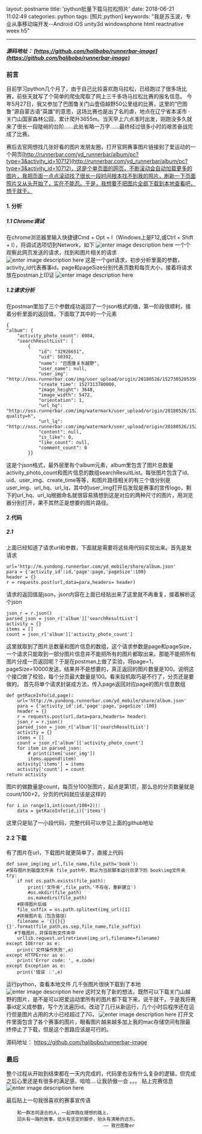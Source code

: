 

layout: postname
title: 'python批量下载马拉松照片'
date: 2018-06-21 11:02:49
categories: python
tags: [照片,python] 
keywords:  "我是苏玉波，专业从事移动端开发--Android  iOS unity3d  windowsphone  html reactnative weex h5"

---

##### 源码地址： [https://github.com/halibobo/runnerbar-image](https://github.com/halibobo/runnerbar-image)

### 前言
目前学习python几个月了，由于自己比较喜欢跑马拉松，已经跑过了很多场比赛，前些天就写了个简单的爬虫爬取了网上三千多场马拉松比赛的报名信息。
今年5月27日，我又参加了巴图鲁关门山壹佰越野50公里组的比赛，这里的“巴图鲁”源自蒙古语“英雄”的意思，这场比赛也是出了名的虐，地点在辽宁省本溪市 · 关门山国家森林公园，累计爬升3655m。当天早上六点准时出发，刚跑没多久就来了很长一段陡峭的台阶......此处省略一万字......最终经过很多小时的艰苦奋战完成了比赛。
<!-- more -->
赛后去官网想找几张好看的图片发朋友圈，打开官网赛事图片链接到了爱运动的一个网页[http://runnerbar.com/yd_runnerbar/album/pc?type=3&activity_id=10712](http://runnerbar.com/yd_runnerbar/album/pc?type=3&activity_id=10712)，这是个单页面的网页，不断滚动会自动加载更多的图片，我把页面一点点滚动找了很长一段时间根本找不到我的照片，刷新一下页面照片又从头开始了，实在不能忍。于是，我想要不把图片全部下载到本地查看吧，想干就干。

#### 1. 分析
##### 1.1 Chrome调试
在chrome浏览器里输入快捷键Cmd + Opt + I（Windows上是F12,或Ctrl + Shift + I），将调试选项切到Network，如下
![enter image description here](https://github.com/halibobo/BlogImage/blob/master/blog/batulu/1543910372544_15_59_31__12_04_2018.jpg?raw=true)
一个个观察此网页发送的请求，找到和图片相关的请求
![enter image description here](https://github.com/halibobo/BlogImage/blob/master/blog/batulu/1543910516146_16_01_54__12_04_2018.jpg?raw=true)
这是一个get请求，初步分析里面的参数，activity_id代表赛事id，page和pageSize分别代表页数和每页大小，接着将请求放在postman上印证
![enter image description here](https://github.com/halibobo/BlogImage/blob/master/blog/batulu/1543915583110_17_26_21__12_04_2018.jpg?raw=true)
##### 1.2请求分析
在postman里加了三个参数成功返回了一个json格式的值，第一阶段很顺利，接着分析里面的返回值，下面取了其中的一个元素

    {
    "album": {
        "activity_photo_count": 6984,
        "searchResultList": [
            {
                "id": "32926651",
                "uid": 50392,
                "name": "巴图鲁关东越野",
                "user_name": null,
                "user_img": "http://oss.runnerbar.com/img/user_upload/origin/20180526/1527305285356_fb59065d_18ce_478b_a3aa_259783f4cd5b.jpg",
                "create_time": 1527313780000,
                "image_height": 3648,
                "image_width": 5472,
                "orientation": 1,
                "url_hq": "http://oss.runnerbar.com/img/watermark/user_upload/origin/20180526/1527313783392_235c5cea_5d0c_4cd7_afc6_0ba37cdc7c1d.jpg?quality=h",
                "url_lq": "http://oss.runnerbar.com/img/watermark/user_upload/origin/20180526/1527313783867_7d986351_fde4_418a_8fb3_1723dcb38aec.jpg",
                "content": null,
                "is_like": 0,
                "like_count": null,
                "comment_count": 0
            }}


这是个json格式，最外层里有个album元素，album里包含了图片总数量activity_photo_count和图片信息的数组searchResultList。每张图片包含了id、uid、user_img、create_time等等，和图片路径相关的有三个值分别是user_img、url_hq、url_lq，其中的user_img打开后发现是赛事的宣传logo，剩下的url_hq、url_lq根据命名就很容易猜想到这是对应的两种尺寸的图片，用浏览器分别打开，果不其然正是想要的图片路径。

#### 2.代码
##### 2.1
上面已经知道了请求url和参数，下面就是需要将这些用代码实现出来。首先是发请求

    url='http://m.yundong.runnerbar.com/yd_mobile/share/album.json'
    para = {'activity_id':id,'page':page,'pageSize':100}
    header = {}
    r = requests.post(url,data=para,headers= header)
请求的返回值是json，json内容在上面已经贴出来了这里就不再重复，接着解析这个json

    json_r = r.json()
    parsed_json = json_r['album']['searchResultList']
    activity = {}
    items = []
    count = json_r['album']['activity_photo_count']

这里就取到了图片总数量和图片信息的数组，这个请求参数是page和pageSize，一个请求只能取到一部分图片信息并不能把所有的图片都取出来。那能不能把所有图片分成一页返回呢？于是在postman上做了实验，将page=1，pageSize=10000发送，结果并不是想要的，真正返回的图片数量是100。说明这个接口做了校验，每个分页最大数量是100。看来投机取巧是不行了，分页还是要做的。
首先将单个请求封装成方法，传入page返回对应page的图片信息数组

    def getRaceInfo(id,page):
	    url='http://m.yundong.runnerbar.com/yd_mobile/share/album.json'
	    para = {'activity_id':id,'page':page,'pageSize':100}
	    header = {}
	    r = requests.post(url,data=para,headers= header)
	    json_r = r.json()
	    parsed_json = json_r['album']['searchResultList']
	    activity = {}
	    items = []
	    count = json_r['album']['activity_photo_count']
	    for item in parsed_json:
	        # print(item['user_img'])
	        items.append(item)
	    activity['items'] = items
	    activity['count'] = count
    return activity

图片的做数量是count，每页分100张图片，起点是第1页，那么总的分页数量就是count/100+2，分页的代码就应该是这样的

    for i in range(1,int(count/100+2)):
	    data = getRaceInfo(id,i)['items']
这里只是贴了一小段代码，完整代码可以参见上面的github地址

#### 2.2 下载

有了图片在url，下载图片就更简单了，直接上代码

    def save_img(img_url,file_name,file_path='book'):
    #保存图片到磁盘文件夹 file_path中，默认为当前脚本运行目录下的 book\img文件夹
    try:
        if not os.path.exists(file_path):
            print('文件夹',file_path,'不存在，重新建立')
            #os.mkdir(file_path)
            os.makedirs(file_path)
        #获得图片后缀
        file_suffix = os.path.splitext(img_url)[1]
        #拼接图片名（包含路径）
        filename = '{}{}{}{}'.format(file_path,os.sep,file_name,file_suffix)
       #下载图片，并保存到文件夹中
        urllib.request.urlretrieve(img_url,filename=filename)
    except IOError as e:
        print('文件操作失败',e)
    except HTTPError as e:
        print('Error code: ', e.code)
    except Exception as e:
        print('错误 ：',e)
运行python，查看本地文件
几千张图片很快下载到了本地
![enter image description here](https://github.com/halibobo/BlogImage/blob/master/blog/batulu/1543918174039_18_09_31__12_04_2018.jpg?raw=true)
这时又有了新的想法，既然可以下载关门山越野的图片，是不是可以把爱运动里所有的图片都下载下来，说干就干。于是我将赛事id定义成参数，写个方法遍历id。改动了几行从新运行，几个小时后程序还在运行但是图片占用的大小已经超过了7G，
![enter image description here](https://github.com/halibobo/BlogImage/blob/master/blog/batulu/1543918536552_18_15_35__12_04_2018.jpg?raw=true!%5BAlt%20text%5D%28./1543918858425.png%29)
打开文件里面包含了各个赛事的图片，眼看图片越来越多加上我的mac存储空间有限最终停止了下载，但是这个思路应该是可行的。

源码地址： https://github.com/halibobo/runnerbar-image

### 最后
整个过程从开始到结束都在一天内完成的，代码里也没有什么复杂的逻辑，但完成之后心里还是有很多的满足感，哈哈....让我骄傲一会  。。。
贴上完赛信息
![enter image description here](https://github.com/halibobo/BlogImage/blob/master/blog/batulu/mmexport1528499659901.jpg?raw=true)


最后贴上一句我很喜欢的赛事宣传语

		和一群志同道合的人，一起奔跑在理想的路上，
		回头有一路的故事，低头有坚定的脚步，抬头有清晰的远方。
		                                —— 致巴图鲁er



